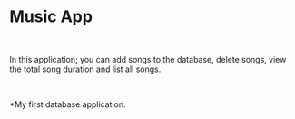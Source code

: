 <h1>Music App</h1>
<br>
<p>In this application; you can add songs to the database, delete songs, view the total song duration and list all songs.</p>
<br>
<p>*My first database application.</p>

